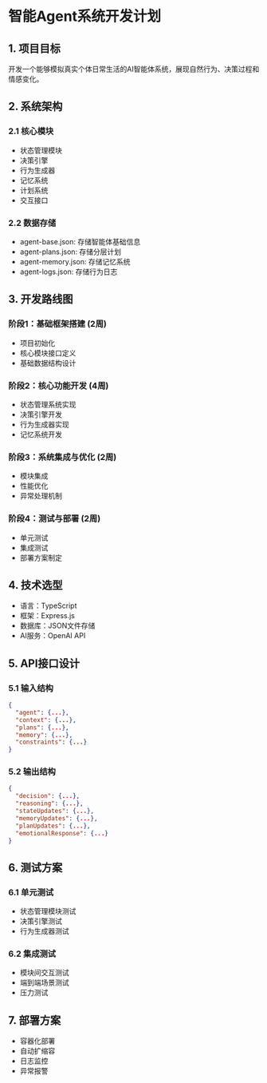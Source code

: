 # 智能Agent系统开发计划

## 1. 项目目标
开发一个能够模拟真实个体日常生活的AI智能体系统，展现自然行为、决策过程和情感变化。

## 2. 系统架构
### 2.1 核心模块
- 状态管理模块
- 决策引擎
- 行为生成器
- 记忆系统
- 计划系统
- 交互接口

### 2.2 数据存储
- agent-base.json: 存储智能体基础信息
- agent-plans.json: 存储分层计划
- agent-memory.json: 存储记忆系统
- agent-logs.json: 存储行为日志

## 3. 开发路线图
### 阶段1：基础框架搭建 (2周)
- 项目初始化
- 核心模块接口定义
- 基础数据结构设计

### 阶段2：核心功能开发 (4周)
- 状态管理系统实现
- 决策引擎开发
- 行为生成器实现
- 记忆系统开发

### 阶段3：系统集成与优化 (2周)
- 模块集成
- 性能优化
- 异常处理机制

### 阶段4：测试与部署 (2周)
- 单元测试
- 集成测试
- 部署方案制定

## 4. 技术选型
- 语言：TypeScript
- 框架：Express.js
- 数据库：JSON文件存储
- AI服务：OpenAI API

## 5. API接口设计
### 5.1 输入结构
```json
{
  "agent": {...},
  "context": {...},
  "plans": {...},
  "memory": {...},
  "constraints": {...}
}
```

### 5.2 输出结构
```json
{
  "decision": {...},
  "reasoning": {...},
  "stateUpdates": {...},
  "memoryUpdates": {...},
  "planUpdates": {...},
  "emotionalResponse": {...}
}
```

## 6. 测试方案
### 6.1 单元测试
- 状态管理模块测试
- 决策引擎测试
- 行为生成器测试

### 6.2 集成测试
- 模块间交互测试
- 端到端场景测试
- 压力测试

## 7. 部署方案
- 容器化部署
- 自动扩缩容
- 日志监控
- 异常报警
